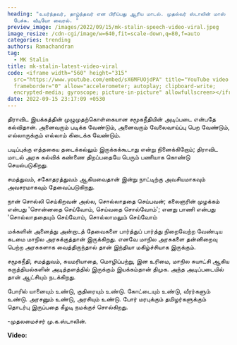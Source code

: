 ```yaml
---
heading: "உயர்ந்தவர், தாழ்ந்தவர் என பிரிப்பது ஆரிய மாடல். முதல்வர் ஸ்டாலின் மாஸ்
  பேச்சு. வீடியோ வைரல். "
preview_image: /images/2022/09/15/mk-stalin-speech-video-viral.jpeg
image_resize: /cdn-cgi/image/w=640,fit=scale-down,q=80,f=auto
categories: trending
authors: Ramachandran
tag:
  - MK Stalin
title: mk-stalin-latest-video-viral
code: <iframe width="560" height="315"
  src="https://www.youtube.com/embed/sX6MFUOjdPA" title="YouTube video player"
  frameborder="0" allow="accelerometer; autoplay; clipboard-write;
  encrypted-media; gyroscope; picture-in-picture" allowfullscreen></iframe>
date: 2022-09-15 23:17:09 +0530
---
```

திராவிட இயக்கத்தின் முழுமுதற்கொள்கையான சமூகநீதியின் அடிப்படை என்பதே கல்விதான். அனைவரும் படிக்க வேண்டும், அனைவரும் வேலைவாய்ப்பு பெற வேண்டும், எல்லாருக்கும் எல்லாம் கிடைக்க வேண்டும்.

படிப்புக்கு எத்தகைய தடைக்கல்லும் இருக்கக்கூடாது என்று நினைக்கிறோம்; திராவிட மாடல் அரசு கல்விக் கண்ணை திறப்பதையே பெரும் பணியாக கொண்டு செயல்படுகிறது.

சமத்துவம், சகோதரத்துவம் ஆகியவைதான் இன்று நாட்டிற்கு அவசியமாகவும் அவசரமாகவும் தேவைப்படுகிறது.

நான் சொல்லி செய்கிறவன் அல்ல, சொல்லாததை செய்பவன்; கலைஞரின் முழக்கம் என்பது 'சொன்னதை செய்வோம், செய்வதை சொல்வோம்'; எனது பாணி என்பது 'சொல்லாததையும் செய்வோம், சொல்லாமலும் செய்வோம்

மக்களின் அனைத்து அன்றாடத் தேவைகளை பார்த்துப் பார்த்து நிறைவேற்ற வேண்டிய கடமை மாநில அரசுக்குத்தான் இருக்கிறது. எனவே மாநில அரசுகளை தன்னிறைவு பெற்ற அரசுகளாக வைத்திருந்தால் தான் இந்தியா மகிழ்ச்சியாக இருக்கும். 

சமூகநீதி, சமத்துவம், சுயமரியாதை, மொழிப்பற்று, இன உரிமை, மாநில சுயாட்சி ஆகிய கருத்தியல்களின் அடித்தளத்தில் இருக்கும் இயக்கம்தான் திமுக. அந்த அடிப்படையில் தான் ஆட்சியும் நடக்கிறது.

போரில் யானையும் உண்டு, குதிரையும் உண்டு. கோட்டையும் உண்டு, வீரர்களும் உண்டு. அரசனும் உண்டு, அரசியும் உண்டு. போர் மரபுக்கும் தமிழர்களுக்கும் தொடர்பு இருப்பதை கீழடி நமக்குச் சொல்கிறது. 

\-முதலமைச்சர் மு.க.ஸ்டாலின். 

**V﻿ideo:**